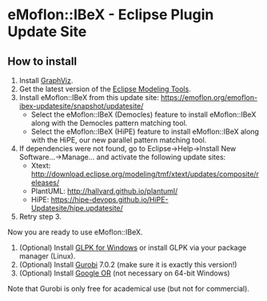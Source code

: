 # eMoflon::IBeX - Eclipse Plugin Update Site

## How to install
1. Install [GraphViz](http://www.graphviz.org/download/).
1. Get the latest version of the [Eclipse Modeling Tools](https://www.eclipse.org/downloads/packages/).
1. Install eMoflon::IBeX from this update site:
	https://emoflon.org/emoflon-ibex-updatesite/snapshot/updatesite/
    - Select the eMoflon::IBeX (Democles) feature to install eMoflon::IBeX along with the Democles pattern matching tool.
    - Select the eMoflon::IBeX (HiPE) feature to install eMoflon::IBeX along with the HiPE, our new parallel pattern matching tool.
1. If dependencies were not found, go to Eclipse->Help->Install New Software...->Manage... and activate the following update sites:
    - Xtext: http://download.eclipse.org/modeling/tmf/xtext/updates/composite/releases/
    - PlantUML: http://hallvard.github.io/plantuml/
    - HiPE: https://hipe-devops.github.io/HiPE-Updatesite/hipe.updatesite/
1. Retry step 3.
    
Now you are ready to use eMoflon::IBeX.

1. (Optional) Install [GLPK for Windows](https://sourceforge.net/projects/winglpk/)
	or install GLPK via your package manager (Linux).
1. (Optional) Install [Gurobi](http://www.gurobi.com/downloads/gurobi-optimizer) 7.0.2
	(make sure it is exactly this version!)
1. (Optional) Install [Google OR](https://developers.google.com/optimization/introduction/installing/binary) (not necessary on 64-bit Windows)

Note that Gurobi is only free for academical use (but not for commercial).
